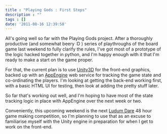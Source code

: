 ```yaml
---
title : "Playing Gods : First Steps"
description : ""
tags : []
date: '2011-08-16 12:39:58'
---
```


All's going well so far with the Playing Gods project. After a thoroughly productive (and somewhat beery :D ) series of playthroughs of the board game last weekend to fully clarify the rules, I've got most of a prototype of the logic hacked together in python, and I'm happy enough with it that I'm ready to make a start on the game proper.

For that, the current plan is to use <a href="http://unity3d.com/">Unity3D</a> for the front-end graphics, backed up with an <a href="http://code.google.com/appengine">AppEngine</a> web service for tracking the game state and co-ordinating the players. I'm looking at getting the back-end working first, with a basic HTML UI for testing, then look at adding the pretty stuff later.

So far that's working out well, and I'm hoping to have most of the state tracking logic in place with AppEngine over the next week or two.

Conveniently, this upcoming weekend is the next <a href="http://www.ludumdare.com">Ludum Dare</a> 48 hour game making competition, so I'm planning to use that as an excuse to familiarise myself with the Unity engine in preparation for when I get to work on the front-end.

<!--more-->